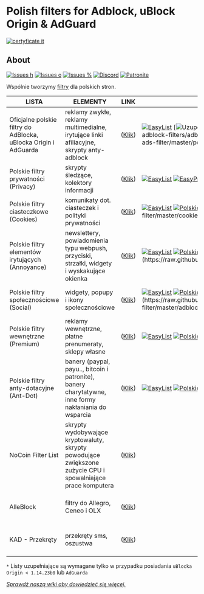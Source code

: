 
# Polish filters for Adblock, uBlock Origin & AdGuard
[![certyficate it](https://www.certyficate.it/wp-content/uploads/2014/05/logo_ciemne-tło-jasne-litery.png)](https://www.certyficate.it)

## About

[![Issues h](https://isitmaintained.com/badge/resolution/MajkiIT/polish-ads-filter.svg)](https://github.com/MajkiIT/polish-ads-filter/issues) 
[![Issues o](https://img.shields.io/github/issues/MajkiIT/polish-ads-filter.svg?colorB=1caf92)](https://github.com/MajkiIT/polish-ads-filter/issues) 
[![Issues %](https://isitmaintained.com/badge/open/MajkiIT/polish-ads-filter.svg)](https://github.com/MajkiIT/polish-ads-filter/issues) 
[![Discord](https://img.shields.io/discord/383371243925274626.svg?colorB=7289da&label=Discord%20chat)](https://discord.me/polskiefiltry) 
[![Patronite](https://img.shields.io/website-donate-down-green-red/https/patronite.pl/polskiefiltry.svg?label=Patronite&colorB=1caf92)](https://patronite.pl/polskiefiltry) 

Wspólnie tworzymy [filtry](https://www.certyficate.it/adblock/) dla polskich stron.

**LISTA** | **ELEMENTY** | **LINK** | **WYMAGANE** | **ZGODNOŚĆ** |
--- |--- |--- |--- |---
Oficjalne polskie filtry do AdBlocka, uBlocka Origin i AdGuarda | reklamy zwykłe, reklamy multimedialne, irytujące linki afiliacyjne, skrypty anty-adblock | ([Klik](https://raw.githubusercontent.com/MajkiIT/polish-ads-filter/master/polish-adblock-filters/adblock.txt)) | [![EasyList](https://img.shields.io/badge/color--brightgreen.svg?label=EasyList)](https://easylist.to/easylist/easylist.txt) [![Uzupełnienie uBO](https://img.shields.io/badge/color--yellowgreen.svg?label=Uzupełnienie%20do%20uB%20*)](https://raw.githubusercontent.com/MajkiIT/polish-ads-filter/master/polish-adblock-filters/adblock_ublock.txt) [![Uzupełnienie AG](https://img.shields.io/badge/color--yellowgreen.svg?label=Uzupełnienie%20do%20AG%20*)](https://raw.githubusercontent.com/MajkiIT/polish-ads-filter/master/polish-adblock-filters/adblock_adguard.txt) | ![uBO](https://www.certyficate.it/adblock/ublock.png) ![AG](https://www.certyficate.it/adblock/adguard_new.png) ![ADB](https://www.certyficate.it/adblock/adblock.png) ![ABP](https://www.certyficate.it/adblock/adblock_plus.png) ![NANO](https://www.certyficate.it/adblock/nano.png)
Polskie filtry prywatności (Privacy) | skrypty śledzące, kolektory informacji | ([Klik](https://raw.githubusercontent.com/olegwukr/polish-privacy-filters/master/adblock.txt)) | [![EasyList](https://img.shields.io/badge/color--brightgreen.svg?label=EasyList)](https://easylist.to/easylist/easylist.txt) [![EasyPrivacy](https://img.shields.io/badge/color--green.svg?label=EasyPrivacy)](https://easylist.to/easylist/easyprivacy.txt) [![Polskie filtry](https://img.shields.io/badge/color--red.svg?label=Polskie%20filtry)](https://raw.githubusercontent.com/MajkiIT/polish-ads-filter/master/polish-adblock-filters/adblock.txt) | ![uBO](https://www.certyficate.it/adblock/ublock.png) ![AG](https://www.certyficate.it/adblock/adguard_new.png) ![ADB](https://www.certyficate.it/adblock/adblock.png) ![ABP](https://www.certyficate.it/adblock/adblock_plus.png) ![NANO](https://www.certyficate.it/adblock/nano.png)
Polskie filtry ciasteczkowe (Cookies) | komunikaty dot. ciasteczek i polityki prywatności | ([Klik](https://raw.githubusercontent.com/MajkiIT/polish-ads-filter/master/cookies_filters/adblock_cookies.txt)) | [![EasyList](https://img.shields.io/badge/color--brightgreen.svg?label=EasyList)](https://easylist.to/easylist/easylist.txt) [![Polskie filtry](https://img.shields.io/badge/color--red.svg?label=Polskie%20filtry)](https://raw.githubusercontent.com/MajkiIT/polish-ads-filter/master/polish-adblock-filters/adblock.txt) [![Uzupełnienie uBO_AG](https://img.shields.io/badge/color--yellowgreen.svg?label=Uzupełnienie%20do%20uB%20i%20AG%20*)](https://raw.githubusercontent.com/MajkiIT/polish-ads-filter/master/cookies_filters/cookies_uB_AG.txt) | ![uBO](https://www.certyficate.it/adblock/ublock.png) ![AG](https://www.certyficate.it/adblock/adguard_new.png) ![ADB](https://www.certyficate.it/adblock/adblock.png) ![ABP](https://www.certyficate.it/adblock/adblock_plus.png) ![NANO](https://www.certyficate.it/adblock/nano.png)
Polskie filtry elementów irytujących (Annoyance) | newslettery, powiadomienia typu webpush, przyciski, strzałki, widgety i wyskakujące okienka | ([Klik](https://raw.githubusercontent.com/PolishFiltersTeam/PolishAnnoyanceFilters/master/PPB.txt)) | [![EasyList](https://img.shields.io/badge/color--brightgreen.svg?label=EasyList)](https://easylist.to/easylist/easylist.txt) [![Polskie filtry](https://img.shields.io/badge/color--red.svg?label=Polskie%20filtry)](https://raw.githubusercontent.com/MajkiIT/polish-ads-filter/master/polish-adblock-filters/adblock.txt) [![Polskie filtry cookie](https://img.shields.io/badge/color--orange.svg?label=Polskie%20filtry%20Cookies)](https://raw.githubusercontent.com/MajkiIT/polish-ads-filter/master/cookies_filters/adblock_cookies.txt) [![Uzupełnienie uBO_AG](https://img.shields.io/badge/color--yellowgreen.svg?label=Uzupełnienie%20do%20uB%20i%20AG%20*)](https://raw.githubusercontent.com/PolishFiltersTeam/PolishAnnoyanceFilters/master/PPB_uBlock_AdGuard.txt) | ![uBO](https://www.certyficate.it/adblock/ublock.png) ![AG](https://www.certyficate.it/adblock/adguard_new.png) ![ADB](https://www.certyficate.it/adblock/adblock.png) ![ABP](https://www.certyficate.it/adblock/adblock_plus.png) ![NANO](https://www.certyficate.it/adblock/nano.png)
Polskie filtry społecznościowe (Social) | widgety, popupy i ikony społecznościowe | ([Klik](https://raw.githubusercontent.com/MajkiIT/polish-ads-filter/master/adblock_social_filters/adblock_social_list.txt)) | [![EasyList](https://img.shields.io/badge/color--brightgreen.svg?label=EasyList)](https://easylist.to/easylist/easylist.txt) [![Polskie filtry](https://img.shields.io/badge/color--red.svg?label=Polskie%20filtry)](https://raw.githubusercontent.com/MajkiIT/polish-ads-filter/master/polish-adblock-filters/adblock.txt) [![Fanboy Social](https://img.shields.io/badge/color--blue.svg?label=Fanboy%20Social)](https://easylist-downloads.adblockplus.org/fanboy-social.txt) [![Uzupełnienie uBO_AG](https://img.shields.io/badge/color--yellowgreen.svg?label=Uzupełnienie%20do%20uB%20i%20AG%20*)](https://raw.githubusercontent.com/MajkiIT/polish-ads-filter/master/adblock_social_filters/social_filters_uB_AG.txt) | ![uBO](https://www.certyficate.it/adblock/ublock.png) ![AG](https://www.certyficate.it/adblock/adguard_new.png) ![ADB](https://www.certyficate.it/adblock/adblock.png) ![ABP](https://www.certyficate.it/adblock/adblock_plus.png) ![NANO](https://www.certyficate.it/adblock/nano.png)
Polskie filtry wewnętrzne (Premium) | reklamy wewnętrzne, płatne prenumeraty, sklepy własne | ([Klik](https://raw.githubusercontent.com/MajkiIT/polish-ads-filter/master/inside-filters/adblock_wewnetrzne.txt)) | [![EasyList](https://img.shields.io/badge/color--brightgreen.svg?label=EasyList)](https://easylist.to/easylist/easylist.txt) [![Polskie filtry](https://img.shields.io/badge/color--red.svg?label=Polskie%20filtry)](https://raw.githubusercontent.com/MajkiIT/polish-ads-filter/master/polish-adblock-filters/adblock.txt) [![Polskie filtry cookie](https://img.shields.io/badge/color--orange.svg?label=Polskie%20filtry%20Cookies)](https://raw.githubusercontent.com/MajkiIT/polish-ads-filter/master/cookies_filters/adblock_cookies.txt) [![Polskie filtry elementów irytujących](https://img.shields.io/badge/color--yellow.svg?label=Polskie%20filtry%20Annoyance)](https://raw.githubusercontent.com/PolishFiltersTeam/PolishAnnoyanceFilters/master/PPB.txt) | ![uBO](https://www.certyficate.it/adblock/ublock.png) ![AG](https://www.certyficate.it/adblock/adguard_new.png) ![NANO](https://www.certyficate.it/adblock/nano.png)
Polskie filtry anty-dotacyjne (Ant-Dot) | banery (paypal, payu.., bitcoin i patronite), banery charytatywne, inne formy nakłaniania do wsparcia | ([Klik](https://raw.githubusercontent.com/MajkiIT/polish-ads-filter/master/anti-donate-filters/adblock_anty-dotacje.txt)) | [![EasyList](https://img.shields.io/badge/color--brightgreen.svg?label=EasyList)](https://easylist.to/easylist/easylist.txt) [![Polskie filtry](https://img.shields.io/badge/color--red.svg?label=Polskie%20filtry)](https://raw.githubusercontent.com/MajkiIT/polish-ads-filter/master/polish-adblock-filters/adblock.txt) [![Polskie filtry cookie](https://img.shields.io/badge/color--orange.svg?label=Polskie%20filtry%20Cookies)](https://raw.githubusercontent.com/MajkiIT/polish-ads-filter/master/cookies_filters/adblock_cookies.txt) [![Polskie filtry elementów irytujących](https://img.shields.io/badge/color--yellow.svg?label=Polskie%20filtry%20Annoyance)](https://raw.githubusercontent.com/PolishFiltersTeam/PolishAnnoyanceFilters/master/PPB.txt) | ![uBO](https://www.certyficate.it/adblock/ublock.png) ![AG](https://www.certyficate.it/adblock/adguard_new.png) ![NANO](https://www.certyficate.it/adblock/nano.png)
NoCoin Filter List | skrypty wydobywające kryptowaluty, skrypty powodujące zwiększone zużycie CPU i spowalniające prace komputera | ([Klik](https://raw.githubusercontent.com/hoshsadiq/adblock-nocoin-list/master/nocoin.txt)) | | ![uBO](https://www.certyficate.it/adblock/ublock.png) ![AG](https://www.certyficate.it/adblock/adguard_new.png) ![ADB](https://www.certyficate.it/adblock/adblock.png) ![ABP](https://www.certyficate.it/adblock/adblock_plus.png) ![NANO](https://www.certyficate.it/adblock/nano.png)
AlleBlock | filtry do Allegro, Ceneo i OLX | ([Klik](https://alleblock.pl/alleblock/alleblock.txt)) | | ![uBO](https://www.certyficate.it/adblock/ublock.png) ![AG](https://www.certyficate.it/adblock/adguard_new.png) ![ADB](https://www.certyficate.it/adblock/adblock.png) ![ABP](https://www.certyficate.it/adblock/adblock_plus.png) ![NANO](https://www.certyficate.it/adblock/nano.png)
KAD - Przekręty | przekręty sms, oszustwa | ([Klik](https://raw.githubusercontent.com/azet12/KAD/master/KAD.txt)) | | ![uBO](https://www.certyficate.it/adblock/ublock.png) ![AG](https://www.certyficate.it/adblock/adguard_new.png) ![ADB](https://www.certyficate.it/adblock/adblock.png) ![ABP](https://www.certyficate.it/adblock/adblock_plus.png) ![NANO](https://www.certyficate.it/adblock/nano.png)

`*` Listy uzupełniające są wymagane tylko w przypadku posiadania `uBlocka Origin < 1.14.23b0` lub `AdGuarda`


[*Sprawdź naszą wiki aby dowiedzieć się więcej.*](https://github.com/MajkiIT/polish-ads-filter/wiki)
